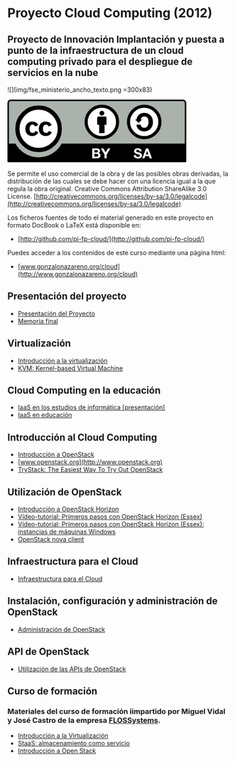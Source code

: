 # Proyecto Cloud Computing (2012)

## Proyecto de Innovación Implantación y puesta a punto de la infraestructura de un cloud computing privado para el despliegue de servicios en la nube

![](img/fse_ministerio_ancho_texto.png =300x83)

![](img/By-sa.png)

Se permite el uso comercial de la obra y de las posibles obras derivadas, la distribución de las cuales se debe hacer con una licencia igual a la que regula la obra original.
Creative Commons Attribution ShareAlike 3.0 License. [http://creativecommons.org/licenses/by-sa/3.0/legalcode](http://creativecommons.org/licenses/by-sa/3.0/legalcode)

Los ficheros fuentes de todo el material generado en este proyecto en formato DocBook o LaTeX está disponible en:

* [http://github.com/pi-fp-cloud/](http://github.com/pi-fp-cloud/)

Puedes acceder a los contenidos de este curso mediante una página html:

* [www.gonzalonazareno.org/cloud](http://www.gonzalonazareno.org/cloud)

## Presentación del proyecto

* [Presentación del Proyecto](files/anexo-ii.pdf)
* [Memoria final](files/memoria-final.pdf)

## Virtualización

* [Introducción a la virtualización](files/03.01.IntroVirtualizacion.pdf)
* [KVM: Kernel-based Virtual Machine](files/03.02.KVM.pdf)

## Cloud Computing en la educación

* [IaaS en los estudios de informática [presentación]](files/iaas-educacion.pdf)
* [IaaS en educación](files/cloud_en_la_educacion.pdf)

## Introducción al Cloud Computing

* [Introducción a OpenStack](files/intro-openstack.pdf)
* [www.openstack.org](http://www.openstack.org)
* [TryStack: The Easiest Way To Try Out OpenStack](http://trystack.org)

## Utilización de OpenStack

* [Introducción a OpenStack Horizon](files/intro-horizon.pdf)
* [Vídeo-tutorial: Primeros pasos con OpenStack Horizon (Essex)](http://vimeo.com/51806641)
* [Vídeo-tutorial: Primeros pasos con OpenStack Horizon (Essex): instancias de máquinas Windows](http://vimeo.com/52254675)
* [OpenStack nova client](files/nova-cli.pdf)

## Infraestructura para el Cloud

* [Infraestructura para el Cloud](files/infraestructura.pdf)

## Instalación, configuración y administración de OpenStack

* [Administración de OpenStack](files/bk-admin-openstack.pdf)

## API de OpenStack

* [Utilización de las APIs de OpenStack](files/apis-openstack.pdf)

## Curso de formación

### Materiales del curso de formación iimpartido por Miguel Vidal y José Castro de la empresa [FLOSSystems](http://flossystems.com/).

* [Introducción a la Virtualización](http://db.tt/B6KnBir1)
* [StaaS: almacenamiento como servicio](http://db.tt/DqaTTgun)
* [Introducción a Open Stack](http://db.tt/cBDjWjs0)
